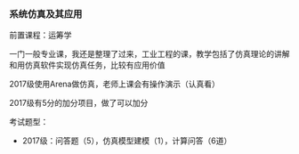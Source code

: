 ### 系统仿真及其应用
前置课程：运筹学

一门一般专业课，我还是整理了过来，工业工程的课，教学包括了仿真理论的讲解和用仿真软件实现仿真任务，比较有应用价值

2017级使用Arena做仿真，老师上课会有操作演示（认真看）

2017级有5分的加分项目，做了可以加分



考试题型：

- 2017级：问答题（5），仿真模型建模（1），计算问答（6道）